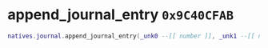 # append_journal_entry `0x9C40CFAB`

```lua
natives.journal.append_journal_entry(_unk0 --[[ number ]], _unk1 --[[ number ]])
```